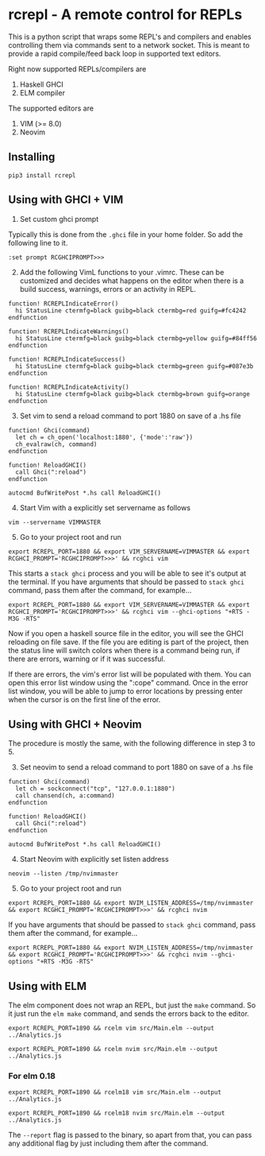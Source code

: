 # rcrepl - A remote control for REPLs

This is a python script that wraps some REPL's and compilers and enables controlling them via commands sent to a network socket.
This is meant to provide a rapid compile/feed back loop in supported text editors.

Right now supported REPLs/compilers are 

1. Haskell GHCI 
2. ELM compiler

The supported editors are

1. VIM (>= 8.0)
2. Neovim

## Installing

```
pip3 install rcrepl
```

## Using with GHCI + VIM

1. Set custom ghci prompt

Typically this is done from the `.ghci` file in your home folder. So add the following line to it.

```
:set prompt RCGHCIPROMPT>>>
```
2. Add the following VimL functions to your .vimrc. These can be customized and decides what happens on the editor when there 
is a build success, warnings, errors or an activity in REPL.

```
function! RCREPLIndicateError()
  hi StatusLine ctermfg=black guibg=black ctermbg=red guifg=#fc4242
endfunction

function! RCREPLIndicateWarnings()
  hi StatusLine ctermfg=black guibg=black ctermbg=yellow guifg=#84ff56
endfunction

function! RCREPLIndicateSuccess()
  hi StatusLine ctermfg=black guibg=black ctermbg=green guifg=#087e3b
endfunction

function! RCREPLIndicateActivity()
  hi StatusLine ctermfg=black guibg=black ctermbg=brown guifg=orange
endfunction
```

3. Set vim to send a reload command to port 1880 on save of a .hs file

```
function! Ghci(command)
  let ch = ch_open('localhost:1880', {'mode':'raw'})
  ch_evalraw(ch, command)
endfunction

function! ReloadGHCI()
  call Ghci(":reload")
endfunction

autocmd BufWritePost *.hs call ReloadGHCI()
```

4. Start Vim with a explicitly set servername as follows

```
vim --servername VIMMASTER 
```

5. Go to your project root and run

```
export RCREPL_PORT=1880 && export VIM_SERVERNAME=VIMMASTER && export RCGHCI_PROMPT='RCGHCIPROMPT>>>' && rcghci vim
```

This starts a `stack ghci` process and you will be able to see it's output at the terminal. If you have arguments that should be passed to `stack ghci` command, pass them after the command, for example...

```
export RCREPL_PORT=1880 && export VIM_SERVERNAME=VIMMASTER && export RCGHCI_PROMPT='RCGHCIPROMPT>>>' && rcghci vim --ghci-options "+RTS -M3G -RTS"
```

Now if you open a haskell source file
in the editor, you will see the GHCI reloading on file save. If the file you are editing is part of the project, then the status line will switch colors when there is a command being run, if there are errors, warning or if it was successful.

If there are errors, the vim's error list will be populated with them. You can open this error list window using the ":cope" command. Once in the error list window, you will be able to jump to error locations by pressing enter when the cursor is on the first line of the error.


## Using with GHCI + Neovim

The procedure is mostly the same, with the following difference in step 3 to 5.

3. Set neovim to send a reload command to port 1880 on save of a .hs file

```
function! Ghci(command)
  let ch = sockconnect("tcp", "127.0.0.1:1880")
  call chansend(ch, a:command)
endfunction

function! ReloadGHCI()
  call Ghci(":reload")
endfunction

autocmd BufWritePost *.hs call ReloadGHCI()
```

4. Start Neovim with explicitly set listen address

```
neovim --listen /tmp/nvimmaster
```

5. Go to your project root and run

```
export RCREPL_PORT=1880 && export NVIM_LISTEN_ADDRESS=/tmp/nvimmaster && export RCGHCI_PROMPT='RCGHCIPROMPT>>>' && rcghci nvim
```
If you have arguments that should be passed to `stack ghci` command, pass them after the command, for example...

```
export RCREPL_PORT=1880 && export NVIM_LISTEN_ADDRESS=/tmp/nvimmaster && export RCGHCI_PROMPT='RCGHCIPROMPT>>>' && rcghci nvim --ghci-options "+RTS -M3G -RTS"
```

## Using with ELM

The elm component does not wrap an REPL, but just the `make` command. So it just run the `elm make` command, and sends the errors back to the editor.

```
export RCREPL_PORT=1890 && rcelm vim src/Main.elm --output ../Analytics.js
```

```
export RCREPL_PORT=1890 && rcelm nvim src/Main.elm --output ../Analytics.js
```

### For elm 0.18

```
export RCREPL_PORT=1890 && rcelm18 vim src/Main.elm --output ../Analytics.js
```

```
export RCREPL_PORT=1890 && rcelm18 nvim src/Main.elm --output ../Analytics.js
```
The `--report` flag is passed to the binary, so apart from that, you can pass any additional flag by just including them after the command.

